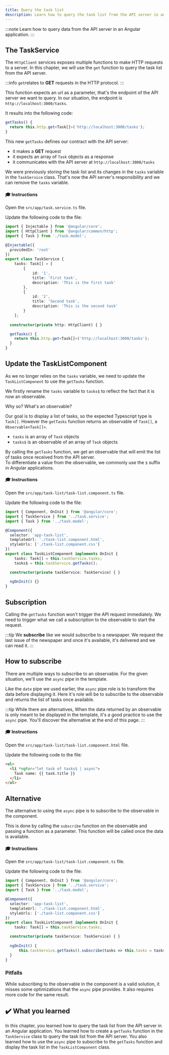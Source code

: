 ```yaml
---
title: Query the task list
description: Learn how to query the task list from the API server in an Angular application.
---
```


:::note
Learn how to query data from the API server in an Angular application.
:::

## The TaskService

The `HttpClient` services exposes multiple functions to make HTTP requests to a server. In this chapter, we will use the `get` function to query the task list from the API server.

:::info
`get`relates to **GET** requests in the HTTP protocol.
:::

This function expects an url as a parameter, that's the endpoint of the API server we want to query.
In our situation, the endpoint is `http://localhost:3000/tasks`.

It results into the following code:

```typescript
getTasks() {
  return this.http.get<Task[]>('http://localhost:3000/tasks');
}
```

This new `getTasks` defines our contract with the API server:

- it makes a **GET** request
- it expects an array of `Task` objects as a response
- it communicates with the API server at `http://localhost:3000/tasks`

We were previously storing the task list and its changes in the `tasks` variable in the `TaskService` class.
That's now the API server's responsibility and we can remove the `tasks` variable.

#### 🎓 Instructions

Open the `src/app/task.service.ts` file.

Update the following code to the file:

```typescript del={"Remove the task variable": 15-19}
import { Injectable } from '@angular/core';
import { HttpClient } from '@angular/common/http';
import { Task } from './task.model';

@Injectable({
  providedIn: 'root'
})
export class TaskService {
    tasks: Task[] = [
        {
            id: '1',
            title: 'First task',
            description: 'This is the first task'
        },
        {
            id: '2',
            title: 'Second task',
            description: 'This is the second task'
        }
    ];
    
  constructor(private http: HttpClient) { }

  getTasks() {
    return this.http.get<Task[]>('http://localhost:3000/tasks');
  }
}
```

## Update the TaskListComponent

As we no longer relies on the `tasks` variable, we need to update the `TaskListComponent` to use the `getTasks` function.

We firstly rename the `tasks` variable to `tasks$` to reflect the fact that it is now an observable.

Why so? What's an observable?

Our goal is to display a list of tasks, so the expected Typescript type is `Task[]`.
However the `getTasks` function returns an observable of `Task[]`, a `Observable<Task[]>`.

- `tasks` is an array of `Task` objects
- `tasks$` is an observable of an array of `Task` objects

By calling the `getTasks` function, we get an observable that will emit the list of tasks once received from the API server.  
To differentiate a value from the observable, we commonly use the `$` suffix in Angular applications.



#### 🎓 Instructions

Open the `src/app/task-list/task-list.component.ts` file.

Update the following code to the file:

```typescript ins={"Update the tasks variable": 9-10}
import { Component, OnInit } from '@angular/core';
import { TaskService } from '../task.service';
import { Task } from '../task.model';

@Component({
  selector: 'app-task-list',
  templateUrl: './task-list.component.html',
  styleUrls: ['./task-list.component.css']
})
export class TaskListComponent implements OnInit {
    tasks: Task[] = this.taskService.tasks;
    tasks$ = this.taskService.getTasks();

  constructor(private taskService: TaskService) { }
    
  ngOnInit() {}  
}
```

## Subscription

Calling the `getTasks` function won't trigger the API request immediately.
We need to trigger what we call a subscription to the observable to start the request.

:::tip
We **subscribe** like we would subscribe to a newspaper.
We request the last issue of the newspaper and once it's available, it's delivered and we can read it.
:::

## How to subscribe

There are multiple ways to subscribe to an observable.
For the given situation, we'll use the `async` pipe in the template.

Like the `date` pipe we used earlier, the `async` pipe role is to transform the data before displaying it.
Here it's role will be to subscribe to the observable and returns the list of tasks once available.

:::tip
While there are alternatives, When the data returned by an observable is only meant to be displayed in the template, it's a good practice to use the `async` pipe.
You'll discover the alternative at the end of this page.
:::

#### 🎓 Instructions

Open the `src/app/task-list/task-list.component.html` file.

Update the following code to the file:

```html ins={"Update the template": 1-3}
<ul>
  <li *ngFor="let task of tasks$ | async">
    Task name: {{ task.title }}
  </li>
</ul>
```

## Alternative

The alternative to using the `async` pipe is to subscribe to the observable in the component.

This is done by calling the `subscribe` function on the observable and passing a function as a parameter.
This function will be called once the data is available.

#### 🎓 Instructions

Open the `src/app/task-list/task-list.component.ts` file.

Update the following code to the file:

```typescript ins={"Subscribe to the observable": 12-15}
import { Component, OnInit } from '@angular/core';
import { TaskService } from '../task.service';
import { Task } from '../task.model';

@Component({
  selector: 'app-task-list',
  templateUrl: './task-list.component.html',
  styleUrls: ['./task-list.component.css']
})
export class TaskListComponent implements OnInit {
    tasks: Task[] = this.taskService.tasks;

  constructor(private taskService: TaskService) { }
    
  ngOnInit() {
      this.taskService.getTasks().subscribe(tasks => this.tasks = tasks);
  }  
}
```

### Pitfalls

While subscribing to the observable in the component is a valid solution, it misses some optimizations that the `async` pipe provides.
It also requires more code for the same result.




## ✔️ What you learned

In this chapter, you learned how to query the task list from the API server in an Angular application. You learned how to create a `getTasks` function in the `TaskService` class to query the task list from the API server. You also learned how to use the `async` pipe to subscribe to the `getTasks` function and display the task list in the `TaskListComponent` class.




